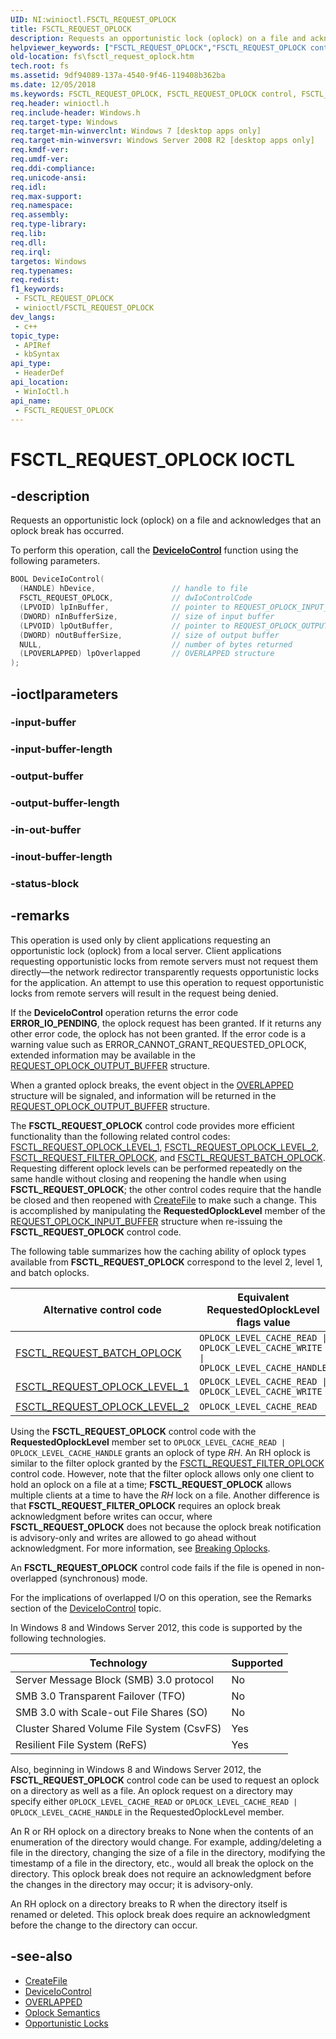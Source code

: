 ```yaml
---
UID: NI:winioctl.FSCTL_REQUEST_OPLOCK
title: FSCTL_REQUEST_OPLOCK
description: Requests an opportunistic lock (oplock) on a file and acknowledges that an oplock break has occurred.
helpviewer_keywords: ["FSCTL_REQUEST_OPLOCK","FSCTL_REQUEST_OPLOCK control","FSCTL_REQUEST_OPLOCK control code [Files]","fs.fsctl_request_oplock","winioctl/FSCTL_REQUEST_OPLOCK"]
old-location: fs\fsctl_request_oplock.htm
tech.root: fs
ms.assetid: 9df94089-137a-4540-9f46-119408b362ba
ms.date: 12/05/2018
ms.keywords: FSCTL_REQUEST_OPLOCK, FSCTL_REQUEST_OPLOCK control, FSCTL_REQUEST_OPLOCK control code [Files], fs.fsctl_request_oplock, winioctl/FSCTL_REQUEST_OPLOCK
req.header: winioctl.h
req.include-header: Windows.h
req.target-type: Windows
req.target-min-winverclnt: Windows 7 [desktop apps only]
req.target-min-winversvr: Windows Server 2008 R2 [desktop apps only]
req.kmdf-ver: 
req.umdf-ver: 
req.ddi-compliance: 
req.unicode-ansi: 
req.idl: 
req.max-support: 
req.namespace: 
req.assembly: 
req.type-library: 
req.lib: 
req.dll: 
req.irql: 
targetos: Windows
req.typenames: 
req.redist: 
f1_keywords:
 - FSCTL_REQUEST_OPLOCK
 - winioctl/FSCTL_REQUEST_OPLOCK
dev_langs:
 - c++
topic_type:
 - APIRef
 - kbSyntax
api_type:
 - HeaderDef
api_location:
 - WinIoCtl.h
api_name:
 - FSCTL_REQUEST_OPLOCK
---
```


# FSCTL_REQUEST_OPLOCK IOCTL


## -description

Requests an opportunistic lock (oplock) on a file and acknowledges that an oplock break has occurred.

To perform this operation, call the [**DeviceIoControl**](../ioapiset/nf-ioapiset-deviceiocontrol.md) function using the following parameters.

```cpp
BOOL DeviceIoControl(
  (HANDLE) hDevice,                 // handle to file
  FSCTL_REQUEST_OPLOCK,             // dwIoControlCode
  (LPVOID) lpInBuffer,              // pointer to REQUEST_OPLOCK_INPUT_BUFFER
  (DWORD) nInBufferSize,            // size of input buffer
  (LPVOID) lpOutBuffer,             // pointer to REQUEST_OPLOCK_OUTPUT_BUFFER
  (DWORD) nOutBufferSize,           // size of output buffer
  NULL,                             // number of bytes returned
  (LPOVERLAPPED) lpOverlapped       // OVERLAPPED structure
);
```

## -ioctlparameters

### -input-buffer

### -input-buffer-length

### -output-buffer

### -output-buffer-length

### -in-out-buffer

### -inout-buffer-length

### -status-block

## -remarks

This operation is used only by client applications requesting an opportunistic lock (oplock) from a local server. Client applications requesting opportunistic locks from remote servers must not request them directly—the network redirector transparently requests opportunistic locks for the application. An attempt to use this operation to request opportunistic locks from remote servers will result in the request being denied.

If the **DeviceIoControl** operation returns the error code **ERROR_IO_PENDING**, the oplock request has been granted. If it returns any other error code, the oplock has not been granted. If the error code is a warning value such as ERROR_CANNOT_GRANT_REQUESTED_OPLOCK, extended information may be available in the [REQUEST_OPLOCK_OUTPUT_BUFFER](ns-winioctl-request_oplock_output_buffer.md) structure.

When a granted oplock breaks, the event object in the [OVERLAPPED](../minwinbase/ns-minwinbase-overlapped.md) structure will be signaled, and information will be returned in the [REQUEST_OPLOCK_OUTPUT_BUFFER](ns-winioctl-request_oplock_output_buffer.md) structure.

The **FSCTL_REQUEST_OPLOCK** control code provides more efficient functionality than the following related control codes: [FSCTL_REQUEST_OPLOCK_LEVEL_1](ni-winioctl-fsctl_request_oplock_level_1.md), [FSCTL_REQUEST_OPLOCK_LEVEL_2](ni-winioctl-fsctl_request_oplock_level_2.md), [FSCTL_REQUEST_FILTER_OPLOCK](ni-winioctl-fsctl_request_filter_oplock.md), and [FSCTL_REQUEST_BATCH_OPLOCK](ni-winioctl-fsctl_request_batch_oplock.md). Requesting different oplock levels can be performed repeatedly on the same handle without closing and reopening the handle when using **FSCTL_REQUEST_OPLOCK**; the other control codes require that the handle be closed and then reopened with [CreateFile](../fileapi/nf-fileapi-createfilea.md) to make such a change. This is accomplished by manipulating the **RequestedOplockLevel** member of the [REQUEST_OPLOCK_INPUT_BUFFER](ns-winioctl-request_oplock_input_buffer.md) structure when re-issuing the **FSCTL_REQUEST_OPLOCK** control code.

The following table summarizes how the caching ability of oplock types available from **FSCTL_REQUEST_OPLOCK** correspond to the level 2, level 1, and batch oplocks.

Alternative control code | Equivalent **RequestedOplockLevel** flags value | Oplock type
-------------------------|-------------------------------------------------|------------
[FSCTL_REQUEST_BATCH_OPLOCK](ni-winioctl-fsctl_request_batch_oplock.md) | `OPLOCK_LEVEL_CACHE_READ \| OPLOCK_LEVEL_CACHE_WRITE \| OPLOCK_LEVEL_CACHE_HANDLE` | RWH
[FSCTL_REQUEST_OPLOCK_LEVEL_1](ni-winioctl-fsctl_request_oplock_level_1.md) | `OPLOCK_LEVEL_CACHE_READ \| OPLOCK_LEVEL_CACHE_WRITE` | RW
[FSCTL_REQUEST_OPLOCK_LEVEL_2](ni-winioctl-fsctl_request_oplock_level_2.md) | `OPLOCK_LEVEL_CACHE_READ` | R

 

Using the **FSCTL_REQUEST_OPLOCK** control code with the **RequestedOplockLevel** member set to `OPLOCK_LEVEL_CACHE_READ | OPLOCK_LEVEL_CACHE_HANDLE` grants an oplock of type *RH*. An RH oplock is similar to the filter oplock granted by the [FSCTL_REQUEST_FILTER_OPLOCK](ni-winioctl-fsctl_request_filter_oplock.md) control code. However, note that the filter oplock allows only one client to hold an oplock on a file at a time; **FSCTL_REQUEST_OPLOCK** allows multiple clients at a time to have the *RH* lock on a file. Another difference is that **FSCTL_REQUEST_FILTER_OPLOCK** requires an oplock break acknowledgment before writes can occur, where **FSCTL_REQUEST_OPLOCK** does not because the oplock break notification is advisory-only and writes are allowed to go ahead without acknowledgment. For more information, see [Breaking Oplocks](/windows-hardware/drivers/ifs/breaking-oplocks).

An **FSCTL_REQUEST_OPLOCK** control code fails if the file is opened in non-overlapped (synchronous) mode.

For the implications of overlapped I/O on this operation, see the Remarks section of the [DeviceIoControl](../ioapiset/nf-ioapiset-deviceiocontrol.md) topic.

In Windows 8 and Windows Server 2012, this code is supported by the following technologies.

Technology | Supported
-----------|----------
Server Message Block (SMB) 3.0 protocol | No
SMB 3.0 Transparent Failover (TFO) | No
SMB 3.0 with Scale-out File Shares (SO) | No
Cluster Shared Volume File System (CsvFS) | Yes
Resilient File System (ReFS) | Yes

 

Also, beginning in Windows 8 and Windows Server 2012, the **FSCTL_REQUEST_OPLOCK** control code can be used to request an oplock on a directory as well as a file. An oplock request on a directory may specify either `OPLOCK_LEVEL_CACHE_READ` or `OPLOCK_LEVEL_CACHE_READ | OPLOCK_LEVEL_CACHE_HANDLE` in the RequestedOplockLevel member.

An R or RH oplock on a directory breaks to None when the contents of an enumeration of the directory would change. For example, adding/deleting a file in the directory, changing the size of a file in the directory, modifying the timestamp of a file in the directory, etc., would all break the oplock on the directory. This oplock break does not require an acknowledgment before the changes in the directory may occur; it is advisory-only.

An RH oplock on a directory breaks to R when the directory itself is renamed or deleted. This oplock break does require an acknowledgment before the change to the directory can occur.

## -see-also

* [CreateFile](../fileapi/nf-fileapi-createfilea.md)
* [DeviceIoControl](../ioapiset/nf-ioapiset-deviceiocontrol.md)
* [OVERLAPPED](../minwinbase/ns-minwinbase-overlapped.md)
* [Oplock Semantics](/windows-hardware/drivers/ifs/oplock-semantics)
* [Opportunistic Locks](/windows/desktop/FileIO/opportunistic-locks)